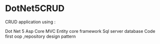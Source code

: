 # DotNet5CRUD

CRUD application using :

Dot Net 5
Asp Core MVC 
Entity core framework
Sql server database Code first
oop ,repository design pattern 
